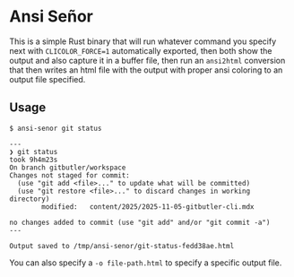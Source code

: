 # Ansi Señor

This is a simple Rust binary that will run whatever command you specify next with `CLICOLOR_FORCE=1` automatically exported, then both show the output and also capture it in a buffer file, then run an `ansi2html` conversion that then writes an html file with the output with proper ansi coloring to an output file specified.

## Usage

```
$ ansi-senor git status

---
❯ git status                                                                                                            took 9h4m23s
On branch gitbutler/workspace
Changes not staged for commit:
  (use "git add <file>..." to update what will be committed)
  (use "git restore <file>..." to discard changes in working directory)
        modified:   content/2025/2025-11-05-gitbutler-cli.mdx

no changes added to commit (use "git add" and/or "git commit -a")
---

Output saved to /tmp/ansi-senor/git-status-fedd38ae.html
```

You can also specify a `-o file-path.html` to specify a specific output file.
